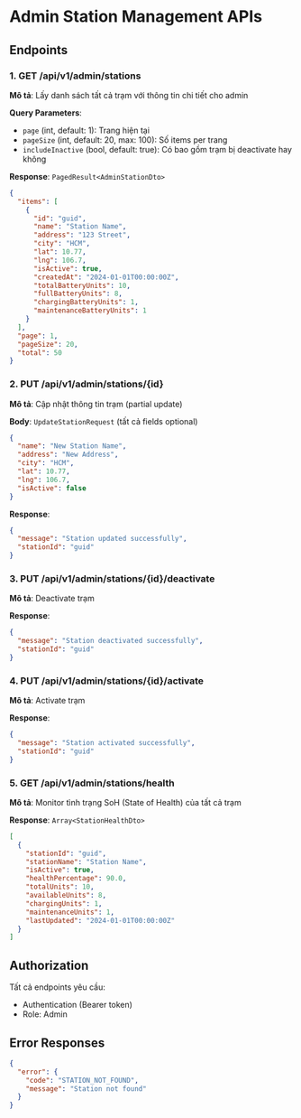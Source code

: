 # Admin Station Management APIs

## Endpoints

### 1. GET /api/v1/admin/stations
**Mô tả**: Lấy danh sách tất cả trạm với thông tin chi tiết cho admin

**Query Parameters**:
- `page` (int, default: 1): Trang hiện tại
- `pageSize` (int, default: 20, max: 100): Số items per trang  
- `includeInactive` (bool, default: true): Có bao gồm trạm bị deactivate hay không

**Response**: `PagedResult<AdminStationDto>`
```json
{
  "items": [
    {
      "id": "guid",
      "name": "Station Name",
      "address": "123 Street",
      "city": "HCM", 
      "lat": 10.77,
      "lng": 106.7,
      "isActive": true,
      "createdAt": "2024-01-01T00:00:00Z",
      "totalBatteryUnits": 10,
      "fullBatteryUnits": 8,
      "chargingBatteryUnits": 1,
      "maintenanceBatteryUnits": 1
    }
  ],
  "page": 1,
  "pageSize": 20,
  "total": 50
}
```

### 2. PUT /api/v1/admin/stations/{id}
**Mô tả**: Cập nhật thông tin trạm (partial update)

**Body**: `UpdateStationRequest` (tất cả fields optional)
```json
{
  "name": "New Station Name",
  "address": "New Address", 
  "city": "HCM",
  "lat": 10.77,
  "lng": 106.7,
  "isActive": false
}
```

**Response**: 
```json
{
  "message": "Station updated successfully",
  "stationId": "guid"
}
```

### 3. PUT /api/v1/admin/stations/{id}/deactivate
**Mô tả**: Deactivate trạm

**Response**:
```json
{
  "message": "Station deactivated successfully", 
  "stationId": "guid"
}
```

### 4. PUT /api/v1/admin/stations/{id}/activate  
**Mô tả**: Activate trạm

**Response**:
```json
{
  "message": "Station activated successfully",
  "stationId": "guid" 
}
```

### 5. GET /api/v1/admin/stations/health
**Mô tả**: Monitor tình trạng SoH (State of Health) của tất cả trạm

**Response**: `Array<StationHealthDto>`
```json
[
  {
    "stationId": "guid",
    "stationName": "Station Name",
    "isActive": true,
    "healthPercentage": 90.0,
    "totalUnits": 10,
    "availableUnits": 8,
    "chargingUnits": 1,
    "maintenanceUnits": 1,
    "lastUpdated": "2024-01-01T00:00:00Z"
  }
]
```

## Authorization
Tất cả endpoints yêu cầu:
- Authentication (Bearer token)
- Role: Admin

## Error Responses
```json
{
  "error": {
    "code": "STATION_NOT_FOUND",
    "message": "Station not found"
  }
}
```